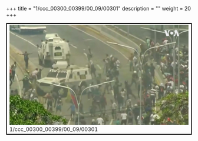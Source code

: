 +++
title = "1/ccc_00300_00399/00_09/00301"
description = ""
weight = 20
+++

<table style="border:2px solid black;max-width:800px;max-height:800px;" 
><tr><td>
<img class="center-fit-jpg"
src="/jpg_/aaa_20190430_NxaOmWaI8sI_00300.jpg">
1/ccc_00300_00399/00_09/00301
</img></td></tr></table>
